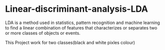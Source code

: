 # Linear-discriminant-analysis-LDA
LDA is a method used in statistics, pattern recognition and machine learning to find a linear combination of features that characterizes or separates two or more classes of objects or events.

This Project work for two classes(black and white pixles colour)
